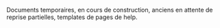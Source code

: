 Documents temporaires, en cours de construction, anciens en attente de reprise partielles, templates de pages de help.